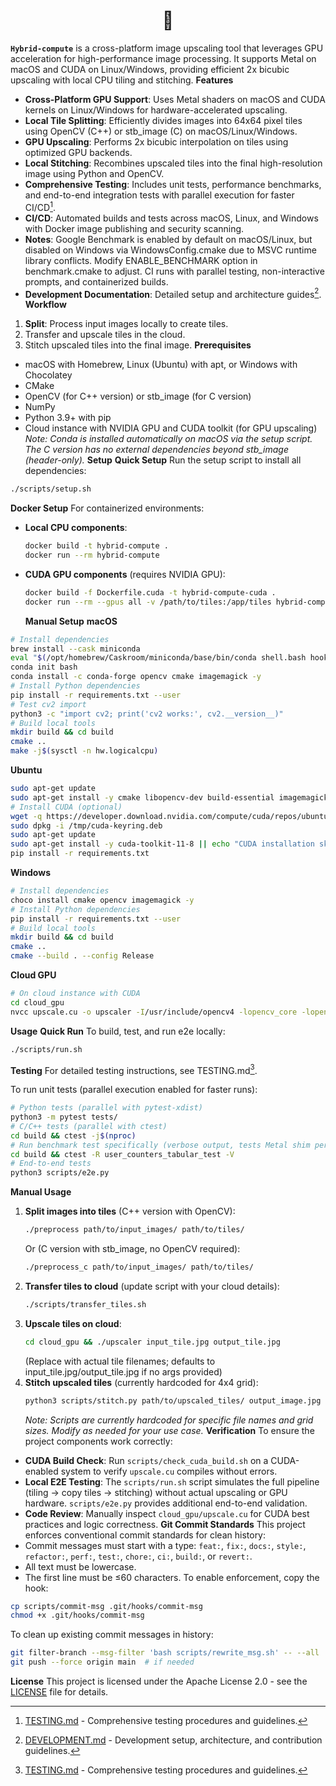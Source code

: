 <div align="center">
  <h1>🧸</h1>
</div>

**`Hybrid-compute`** is a cross-platform image upscaling tool that leverages GPU acceleration for high-performance image processing. It supports Metal on macOS and CUDA on Linux/Windows, providing efficient 2x bicubic upscaling with local CPU tiling and stitching.
**Features**

- **Cross-Platform GPU Support**: Uses Metal shaders on macOS and CUDA kernels on Linux/Windows for hardware-accelerated upscaling.
- **Local Tile Splitting**: Efficiently divides images into 64x64 pixel tiles using OpenCV (C++) or stb_image (C) on macOS/Linux/Windows.
- **GPU Upscaling**: Performs 2x bicubic interpolation on tiles using optimized GPU backends.
- **Local Stitching**: Recombines upscaled tiles into the final high-resolution image using Python and OpenCV.
- **Comprehensive Testing**: Includes unit tests, performance benchmarks, and end-to-end integration tests with parallel execution for faster CI/CD[^1].
- **CI/CD**: Automated builds and tests across macOS, Linux, and Windows with Docker image publishing and security scanning.
- **Notes**: Google Benchmark is enabled by default on macOS/Linux, but disabled on Windows via WindowsConfig.cmake due to MSVC runtime library conflicts. Modify ENABLE_BENCHMARK option in benchmark.cmake to adjust. CI runs with parallel testing, non-interactive prompts, and containerized builds.
- **Development Documentation**: Detailed setup and architecture guides[^2].
  **Workflow**

1. **Split**: Process input images locally to create tiles.
2. Transfer and upscale tiles in the cloud.
3. Stitch upscaled tiles into the final image.
   **Prerequisites**

- macOS with Homebrew, Linux (Ubuntu) with apt, or Windows with Chocolatey
- CMake
- OpenCV (for C++ version) or stb_image (for C version)
- NumPy
- Python 3.9+ with pip
- Cloud instance with NVIDIA GPU and CUDA toolkit (for GPU upscaling)
  _Note: Conda is installed automatically on macOS via the setup script. The C version has no external dependencies beyond stb_image (header-only)._
  **Setup**
  **Quick Setup**
  Run the setup script to install all dependencies:

```bash
./scripts/setup.sh
```

**Docker Setup**
For containerized environments:

- **Local CPU components**:
  ```bash
  docker build -t hybrid-compute .
  docker run --rm hybrid-compute
  ```
- **CUDA GPU components** (requires NVIDIA GPU):
  ```bash
  docker build -f Dockerfile.cuda -t hybrid-compute-cuda .
  docker run --rm --gpus all -v /path/to/tiles:/app/tiles hybrid-compute-cuda ./cloud_gpu/upscaler tiles/input_tile.jpg tiles/output_tile.jpg
  ```
  **Manual Setup**
  **macOS**

```bash
# Install dependencies
brew install --cask miniconda
eval "$(/opt/homebrew/Caskroom/miniconda/base/bin/conda shell.bash hook)"
conda init bash
conda install -c conda-forge opencv cmake imagemagick -y
# Install Python dependencies
pip install -r requirements.txt --user
# Test cv2 import
python3 -c "import cv2; print('cv2 works:', cv2.__version__)"
# Build local tools
mkdir build && cd build
cmake ..
make -j$(sysctl -n hw.logicalcpu)
```

**Ubuntu**

```bash
sudo apt-get update
sudo apt-get install -y cmake libopencv-dev build-essential imagemagick wget
# Install CUDA (optional)
wget -q https://developer.download.nvidia.com/compute/cuda/repos/ubuntu2204/x86_64/cuda-keyring_1.1-1_all.deb -O /tmp/cuda-keyring.deb
sudo dpkg -i /tmp/cuda-keyring.deb
sudo apt-get update
sudo apt-get install -y cuda-toolkit-11-8 || echo "CUDA installation skipped"
pip install -r requirements.txt
```

**Windows**

```bash
# Install dependencies
choco install cmake opencv imagemagick -y
# Install Python dependencies
pip install -r requirements.txt --user
# Build local tools
mkdir build && cd build
cmake ..
cmake --build . --config Release
```

**Cloud GPU**

```bash
# On cloud instance with CUDA
cd cloud_gpu
nvcc upscale.cu -o upscaler -I/usr/include/opencv4 -lopencv_core -lopencv_imgcodecs
```

**Usage**
**Quick Run**
To build, test, and run e2e locally:

```bash
./scripts/run.sh
```

**Testing**
For detailed testing instructions, see TESTING.md[^1].

To run unit tests (parallel execution enabled for faster runs):

```bash
# Python tests (parallel with pytest-xdist)
python3 -m pytest tests/
# C/C++ tests (parallel with ctest)
cd build && ctest -j$(nproc)
# Run benchmark test specifically (verbose output, tests Metal shim performance)
cd build && ctest -R user_counters_tabular_test -V
# End-to-end tests
python3 scripts/e2e.py
```

**Manual Usage**

1. **Split images into tiles** (C++ version with OpenCV):
   ```bash
   ./preprocess path/to/input_images/ path/to/tiles/
   ```
   Or (C version with stb_image, no OpenCV required):
   ```bash
   ./preprocess_c path/to/input_images/ path/to/tiles/
   ```
2. **Transfer tiles to cloud** (update script with your cloud details):
   ```bash
   ./scripts/transfer_tiles.sh
   ```
3. **Upscale tiles on cloud**:
   ```bash
   cd cloud_gpu && ./upscaler input_tile.jpg output_tile.jpg
   ```
   (Replace with actual tile filenames; defaults to input_tile.jpg/output_tile.jpg if no args provided)
4. **Stitch upscaled tiles** (currently hardcoded for 4x4 grid):
   ```bash
   python3 scripts/stitch.py path/to/upscaled_tiles/ output_image.jpg
   ```
   _Note: Scripts are currently hardcoded for specific file names and grid sizes. Modify as needed for your use case._
   **Verification**
   To ensure the project components work correctly:

- **CUDA Build Check**: Run `scripts/check_cuda_build.sh` on a CUDA-enabled system to verify `upscale.cu` compiles without errors.
- **Local E2E Testing**: The `scripts/run.sh` script simulates the full pipeline (tiling → copy tiles → stitching) without actual upscaling or GPU hardware. `scripts/e2e.py` provides additional end-to-end validation.
- **Code Review**: Manually inspect `cloud_gpu/upscale.cu` for CUDA best practices and logic correctness.
  **Git Commit Standards**
  This project enforces conventional commit standards for clean history:
- Commit messages must start with a type: `feat:`, `fix:`, `docs:`, `style:`, `refactor:`, `perf:`, `test:`, `chore:`, `ci:`, `build:`, or `revert:`.
- All text must be lowercase.
- The first line must be ≤60 characters.
  To enable enforcement, copy the hook:

```bash
cp scripts/commit-msg .git/hooks/commit-msg
chmod +x .git/hooks/commit-msg
```

To clean up existing commit messages in history:

```bash
git filter-branch --msg-filter 'bash scripts/rewrite_msg.sh' -- --all
git push --force origin main  # if needed
```

**License**
This project is licensed under the Apache License 2.0 - see the [LICENSE](LICENSE) file for details.

[^1]: [TESTING.md](https://github.com/bniladridas/hybrid-compute/blob/main/docs/TESTING.md) - Comprehensive testing procedures and guidelines.

[^2]: [DEVELOPMENT.md](https://github.com/bniladridas/hybrid-compute/blob/main/DEVELOPMENT.md) - Development setup, architecture, and contribution guidelines.

<!-- CI trigger -->
